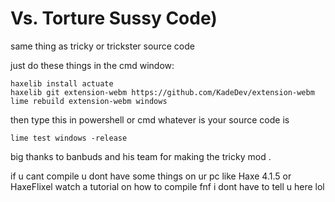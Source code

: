 # Vs. Torture Sussy Code)

same thing as tricky or trickster source code

just do these things in the cmd window:

```
haxelib install actuate
haxelib git extension-webm https://github.com/KadeDev/extension-webm
lime rebuild extension-webm windows
```
then type this in powershell or cmd whatever is your source code is

```
lime test windows -release
```


big thanks to banbuds and his team for making the tricky mod .

if u cant compile u dont have some things on ur pc like Haxe 4.1.5 or HaxeFlixel
watch a tutorial on how to compile fnf i dont have to tell u here lol
